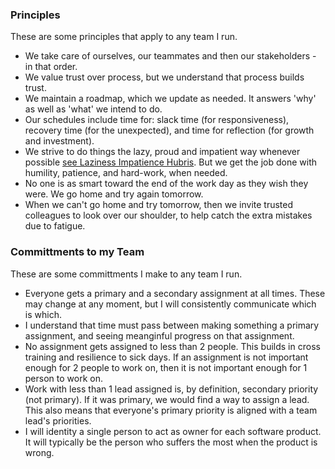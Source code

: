 ### Principles

These are some principles that apply to any team I run.

- We take care of ourselves, our teammates and then our stakeholders - in that order.
- We value trust over process, but we understand that process builds trust.
- We maintain a roadmap, which we update as needed. It answers 'why' as well as 'what' we intend to do.
- Our schedules include time for: slack time (for responsiveness), recovery time (for the unexpected), and time for reflection (for growth and investment).
- We strive to do things the lazy, proud and impatient way whenever possible [see Laziness Impatience Hubris](https://wiki.c2.com/?LazinessImpatienceHubris). But we get the job done with humility, patience, and hard-work, when needed.
- No one is as smart toward the end of the work day as they wish they were. We go home and try again tomorrow.
- When we can't go home and try tomorrow, then we invite trusted colleagues to look over our shoulder, to help catch the extra mistakes due to fatigue.

### Committments to my Team

These are some committments I make to any team I run.

- Everyone gets a primary and a secondary assignment at all times. These may change at any moment, but I will consistently communicate which is which.
- I understand that time must pass between making something a primary assignment, and seeing meanginful progress on that assignment.
- No assignment gets assigned to less than 2 people. This builds in cross training and resilience to sick days. If an assignment is not important enough for 2 people to work on, then it is not important enough for 1 person to work on.
- Work with less than 1 lead assigned is, by definition, secondary priority (not primary). If it was primary, we would find a way to assign a lead. This also means that everyone's primary priority is aligned with a team lead's priorities.
- I will identity a single person to act as owner for each software product. It will typically be the person who suffers the most when the product is wrong.
